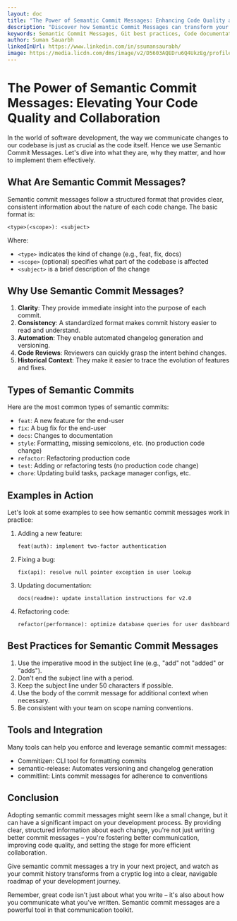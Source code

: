 ```yaml
---
layout: doc
title: "The Power of Semantic Commit Messages: Enhancing Code Quality and Collaboration"
description: "Discover how Semantic Commit Messages can transform your development process. Learn the structure, types, and best practices for writing clear, consistent, and meaningful commit messages that improve code quality, automate workflows, and foster better team collaboration."
keywords: Semantic Commit Messages, Git best practices, Code documentation, Version control, Commit conventions, Automated changelog, Code review process, Software development workflow, Commitizen, semantic-release, commitlint
author: Suman Sauarbh
linkedInUrl: https://www.linkedin.com/in/ssumansaurabh/
image: https://media.licdn.com/dms/image/v2/D5603AQEDru6Q4UkzEg/profile-displayphoto-shrink_400_400/profile-displayphoto-shrink_400_400/0/1681498321113?e=1730332800&v=beta&t=PM0PsCMZs4Ar0TIweuSdqU-P7kuWLm9gmEZ_spGFDsw
---
```


# The Power of Semantic Commit Messages: Elevating Your Code Quality and Collaboration

In the world of software development, the way we communicate changes to our codebase is just as crucial as the code itself. Hence we use Semantic Commit Messages. Let's dive into what they are, why they matter, and how to implement them effectively.

## What Are Semantic Commit Messages?

Semantic commit messages follow a structured format that provides clear, consistent information about the nature of each code change. The basic format is:

```
<type>(<scope>): <subject>
```

Where:
- `<type>` indicates the kind of change (e.g., feat, fix, docs)
- `<scope>` (optional) specifies what part of the codebase is affected
- `<subject>` is a brief description of the change

## Why Use Semantic Commit Messages?

1. **Clarity**: They provide immediate insight into the purpose of each commit.
2. **Consistency**: A standardized format makes commit history easier to read and understand.
3. **Automation**: They enable automated changelog generation and versioning.
4. **Code Reviews**: Reviewers can quickly grasp the intent behind changes.
5. **Historical Context**: They make it easier to trace the evolution of features and fixes.

## Types of Semantic Commits

Here are the most common types of semantic commits:

- `feat`: A new feature for the end-user
- `fix`: A bug fix for the end-user
- `docs`: Changes to documentation
- `style`: Formatting, missing semicolons, etc. (no production code change)
- `refactor`: Refactoring production code
- `test`: Adding or refactoring tests (no production code change)
- `chore`: Updating build tasks, package manager configs, etc.

## Examples in Action

Let's look at some examples to see how semantic commit messages work in practice:

1. Adding a new feature:
   ```
   feat(auth): implement two-factor authentication
   ```

2. Fixing a bug:
   ```
   fix(api): resolve null pointer exception in user lookup
   ```

3. Updating documentation:
   ```
   docs(readme): update installation instructions for v2.0
   ```

4. Refactoring code:
   ```
   refactor(performance): optimize database queries for user dashboard
   ```

## Best Practices for Semantic Commit Messages

1. Use the imperative mood in the subject line (e.g., "add" not "added" or "adds").
2. Don't end the subject line with a period.
3. Keep the subject line under 50 characters if possible.
4. Use the body of the commit message for additional context when necessary.
5. Be consistent with your team on scope naming conventions.

## Tools and Integration

Many tools can help you enforce and leverage semantic commit messages:

- Commitizen: CLI tool for formatting commits
- semantic-release: Automates versioning and changelog generation
- commitlint: Lints commit messages for adherence to conventions

## Conclusion

Adopting semantic commit messages might seem like a small change, but it can have a significant impact on your development process. By providing clear, structured information about each change, you're not just writing better commit messages – you're fostering better communication, improving code quality, and setting the stage for more efficient collaboration.

Give semantic commit messages a try in your next project, and watch as your commit history transforms from a cryptic log into a clear, navigable roadmap of your development journey.

Remember, great code isn't just about what you write – it's also about how you communicate what you've written. Semantic commit messages are a powerful tool in that communication toolkit.